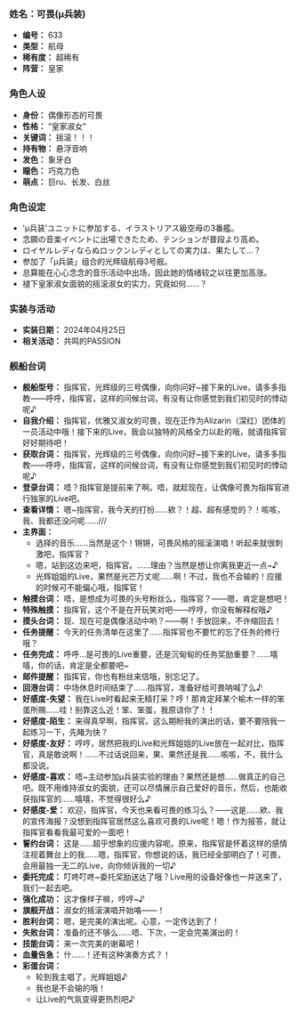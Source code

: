 ### 姓名：可畏(μ兵装)
* **编号：** 633
* **类型：** 航母
* **稀有度：** 超稀有
* **阵营：** 皇家


### 角色人设
* **身份：** 偶像形态的可畏
* **性格：** “皇家淑女”
* **关键词：** 摇滚！！！
* **持有物：** 悬浮音响
* **发色：** 象牙白
* **瞳色：** 巧克力色
* **萌点：** 巨ru、长发、白丝


### 角色设定
* 'μ兵装'ユニットに参加する、イラストリアス級空母の3番艦。
* 念願の音楽イベントに出場できたため、テンションが普段より高め。
* ロイヤルレディならぬロックンレディとしての実力は、果たして…？
* 参加了「μ兵装」组合的光辉级航母3号舰。
* 总算能在心心念念的音乐活动中出场，因此她的情绪较之以往更加高涨。
* 褪下皇家淑女面貌的摇滚淑女的实力，究竟如何……？


### 实装与活动
* **实装日期：** 2024年04月25日
* **相关活动：** 共鸣的PASSION


### 舰船台词
* **舰船型号：** 指挥官，光辉级的三号偶像，向你问好~接下来的Live，请多多指教——呼呼，指挥官，这样的问候台词，有没有让你感觉到我们初见时的悸动呢♪
* **自我介绍：** 指挥官，优雅又淑女的可畏，现在正作为Alizarin（深红）团体的一员活动中哦！接下来的Live，我会以独特的风格全力以赴的哦，就请指挥官好好期待吧！
* **获取台词：** 指挥官，光辉级的三号偶像，向你问好~接下来的Live，请多多指教——呼呼，指挥官，这样的问候台词，有没有让你感觉到我们初见时的悸动呢♪
* **登录台词：** 唔？指挥官是提前来了啊。唔，就趁现在，让偶像可畏为指挥官进行独家的Live吧。
* **查看详情：** 嗯~指挥官，我今天的打扮……欸？！超、超有感觉的？！咳咳，我、我都还没问呢……///
* **主界面：**
  * 选择的音乐……当然是这个！锵锵，可畏风格的摇滚演唱！听起来就很刺激吧，指挥官？
  * 嗯，站到这边来吧，指挥官。……理由？当然是想让你离我更近一点~♪
  * 光辉姐姐的Live，果然是光芒万丈呢……啊！不过，我也不会输的！应援的时候可不能偏心哦，指挥官！
* **触摸台词：** 唔，是想成为可畏的头号粉丝么，指挥官？——嗯，肯定是想吧！
* **特殊触摸：** 指挥官，这个不是在开玩笑对吧——哼哼，你没有解释权哦♪
* **摸头台词：** 现、现在可是偶像活动中哟？——啊！手放回来，不许缩回去！
* **任务提醒：** 今天的任务清单在这里了……指挥官也不要忙的忘了任务的修行哦？
* **任务完成：** 呼呼…是可畏的Live重要，还是沉甸甸的任务奖励重要？……嘻嘻，你的话，肯定是全都要吧~
* **邮件提醒：** 指挥官，你也有粉丝来信哦，别忘记了。
* **回港台词：** 中场休息时间结束了……指挥官，准备好给可畏呐喊了么♪
* **好感度-失望：** 我在Live时看起来无精打采？哼！那肯定拜某个榆木一样的笨蛋所赐……哇！别靠这么近！笨、笨蛋，我原谅你了！！
* **好感度-陌生：** 来得真早啊，指挥官。这么期盼我的演出的话，要不要陪我一起练习一下，先睹为快？
* **好感度-友好：** 哼哼，居然把我的Live和光辉姐姐的Live放在一起对比，指挥官，真是敢说啊！……不过话说回来，果、果然还是我……咳咳，不，我什么都没说。
* **好感度-喜欢：** 唔~主动参加μ兵装实验的理由？果然还是想……做真正的自己吧。既不用维持淑女的面貌，还可以尽情展示自己爱好的音乐，然后，也能收获指挥官的……嘻嘻，不觉得很好么♪
* **好感度-爱：** 欢迎，指挥官，今天也来看可畏的练习么？——这是……欸、我的宣传海报？没想到指挥官居然这么喜欢可畏的Live呢！嗯！作为报答，就让指挥官看看我最可爱的一面吧！
* **誓约台词：** 这是……超乎想象的应援内容呢。原来，指挥官是怀着这样的感情注视着舞台上的我……嗯，指挥官，你想说的话，我已经全部明白了！可畏，会用最独一无二的Live，向你倾诉我的一切♪
* **委托完成：** 叮咚叮咚~委托奖励送达了哦？Live用的设备好像也一并送来了，我们一起去吧。
* **强化成功：** 这才像样子嘛，哼哼~♪
* **旗舰开战：** 淑女的摇滚演唱开始咯——！
* **胜利台词：** 嗯，是完美的演出呢。心意，一定传达到了！
* **失败台词：** 准备的还不够么……唔、下次，一定会完美演出的！
* **技能台词：** 来一次完美的谢幕吧！
* **血量告急：** 什……！还有这种演奏方式？！
* **彩蛋台词：**
  * 轮到我主唱了，光辉姐姐♪
  * 我也是不会输的哦！
  * 让Live的气氛变得更热烈吧♪
